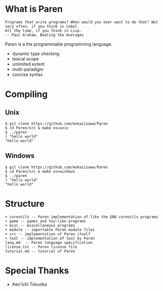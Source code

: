# What is Paren

    Programs that write programs? When would you ever want to do that? Not very often, if you think in Cobol.
    All the time, if you think in Lisp.
    -- Paul Graham, Beating the Averages

Paren is a the programmable programming language.

- dynamic type checking
- lexical scope
- unlimited extent
- multi-paradigm
- concise syntax

# Compiling
## Unix

    $ git clone https://github.com/mukaiizawa/Paren
    $ cd Paren/src & make os=unix
    $ ../paren
    ) "hello world"
    "hello world"

## Windows

    $ git clone https://github.com/mukaiizawa/Paren
    $ cd Paren/src & make os=windows
    $ ../paren
    ) "hello world"
    "hello world"

# Structure

    + coreutils -- Paren implementation of like the GNU coreutils programs
    + game -- games and toy-like programs
    + misc -- miscellaneous programs
    + module -- importable Paren module files
    + src -- implementation of Paren itself
    + tool -- implementation of tool by Paren
    lang.md  -- Paren language specification
    license.txt -- Paren license file
    tutorial.md -- tutorial of Paren

# Special Thanks

- Ken'ichi Tokuoka
